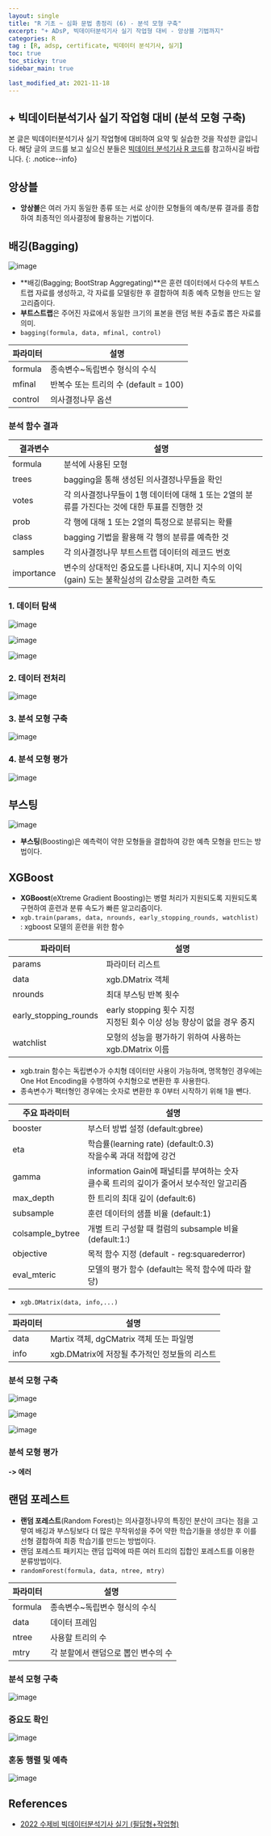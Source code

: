 ```yaml
---
layout: single
title: "R 기초 ~ 심화 문법 총정리 (6) - 분석 모형 구축"
excerpt: "+ ADsP, 빅데이터분석기사 실기 작업형 대비 - 앙상블 기법까지"
categories: R
tag : [R, adsp, certificate, 빅데이터 분석기사, 실기]
toc: true
toc_sticky: true
sidebar_main: true

last_modified_at: 2021-11-18
---
```


## + 빅데이터분석기사 실기 작업형 대비 (분석 모형 구축)

본 글은 빅데이터분석기사 실기 작업형에 대비하여 요약 및 실습한 것을 작성한 글입니다. 해당 글의 코드를 보고 싶으신 분들은 [빅데이터 분석기사 R 코드](https://github.com/ingu627/BigDataAnalysis)를 참고하시길 바랍니다.
{: .notice--info}

## 앙상블

- **앙상블**은 여러 가지 동일한 종류 또는 서로 상이한 모형들의 예측/분류 결과를 종합하여 최종적인 의사결정에 활용하는 기법이다. 

## 배깅(Bagging)

![image](https://user-images.githubusercontent.com/78655692/142348954-39333baf-69d3-47ee-b724-7db5f3854cce.png)

- **배깅(Bagging; BootStrap Aggregating)**은 훈련 데이터에서 다수의 부트스트랩 자료를 생성하고, 각 자료를 모델링한 후 결합하여 최종 예측 모형을 만드는 알고리즘이다. 
- **부트스트랩**은 주어진 자료에서 동일한 크기의 표본을 랜덤 복원 추출로 뽑은 자료를 의미.
- `bagging(formula, data, mfinal, control)`

|파라미터|설명|
|---|---|
|formula|종속변수~독립변수 형식의 수식|
|mfinal|반복수 또는 트리의 수 (default = 100)|
|control | 의사결정나무 옵션|

### 분석 함수 결과 

|결과변수|설명|
|---|---|
|formula|분석에 사용된 모형|
|trees|bagging을 통해 생성된 의사결정나무들을 확인|
|votes|각 의사결정나무들이 1행 데이터에 대해 1 또는 2열의 분류를 가진다는 것에 대한 투표를 진행한 것|
|prob|각 행에 대해 1 또는 2열의 특정으로 분류되는 확률|
|class|bagging 기법을 활용해 각 행의 분류를 예측한 것|
|samples|각 의사결정나무 부트스트랩 데이터의 레코드 번호|
|importance|변수의 상대적인 중요도를 나타내며, 지니 지수의 이익(gain) 도는 불확실성의 감소량을 고려한 측도|

### 1. 데이터 탐색

![image](https://user-images.githubusercontent.com/78655692/142262817-0562c53d-9470-44eb-bc2a-1a1dd7c74013.png)

![image](https://user-images.githubusercontent.com/78655692/142262868-bc414f75-1e8c-4829-8b72-a43e2387a6c7.png)

![image](https://user-images.githubusercontent.com/78655692/142262918-c460eb23-93f8-44be-b6a5-f01ee47e28ef.png)

### 2. 데이터 전처리

![image](https://user-images.githubusercontent.com/78655692/142263058-34f54a34-4bef-4284-9fb4-a5e8230474a9.png)

### 3. 분석 모형 구축 

![image](https://user-images.githubusercontent.com/78655692/142347904-dfffbf14-67c1-44bc-ba3f-ba615da23abd.png)

### 4. 분석 모형 평가 

![image](https://user-images.githubusercontent.com/78655692/142347966-63b16fa6-64f9-462b-a9b9-99d3b24717b5.png)

## 부스팅

![image](https://user-images.githubusercontent.com/78655692/142349340-89c63dd0-a949-41c5-83a7-fb2c7637bd3d.png)

- **부스팅**(Boosting)은 예측력이 약한 모형들을 결합하여 강한 예측 모형을 만드는 방법이다. 

## XGBoost

- **XGBoost**(eXtreme Gradient Boosting)는 병렬 처리가 지원되도록 지원되도록 구현하여 훈련과 분류 속도가 빠른 알고리즘이다. 
- `xgb.train(params, data, nrounds, early_stopping_rounds, watchlist)` : xgboost 모델의 훈련을 위한 함수

|파라미터|설명|
|---|---|
|params|파라미터 리스트|
|data|xgb.DMatrix 객체|
|nrounds|최대 부스팅 반복 횟수|
|early_stopping_rounds|early stopping 횟수 지정<br>지정된 회수 이상 성능 향상이 없을 경우 중지|
|watchlist|모형의 성능을 평가하기 위하여 사용하는 xgb.DMatrix 이름|

- xgb.train 함수는 독립변수가 수치형 데이터만 사용이 가능하며, 명목형인 경우에는 One Hot Encoding을 수행하여 수치형으로 변환한 후 사용한다.
- 종속변수가 팩터형인 경우에는 숫자로 변환한 후 0부터 시작하기 위해 1을 뺀다.

|주요 파라미터 | 설명 |
|---|---|
|booster|부스터 방법 설정 (default:gbree)|
|eta|학습률(learning rate) (default:0.3)<br>작을수록 과대 적합에 강건|
|gamma|information Gain에 패널티를 부여하는 숫자<br>클수록 트리의 깊이가 줄어서 보수적인 알고리즘|
|max_depth|한 트리의 최대 깊이 (default:6)|
|subsample|훈련 데이터의 샘플 비율 (default:1)|
|colsample_bytree|개별 트리 구성할 때 컬럼의 subsample 비율 (default:1:)|
|objective|목적 함수 지정 (default - reg:squarederror)|
|eval_mteric|모델의 평가 함수 (default는 목적 함수에 따라 할당)|

- `xgb.DMatrix(data, info,...)`

|파라미터|설명|
|---|---|
|data|Martix 객체, dgCMatrix 객체 또는 파일명|
|info|xgb.DMatrix에 저장될 추가적인 정보들의 리스트|

### 분석 모형 구축

![image](https://user-images.githubusercontent.com/78655692/142352800-5f37c0fc-2af7-4ba3-959a-0ca8a01ad74b.png)

![image](https://user-images.githubusercontent.com/78655692/142355302-5180c68d-292f-4a05-8d8d-690b617222e2.png)

![image](https://user-images.githubusercontent.com/78655692/142355341-2fc9b630-950a-4991-9de6-beae29e3823e.png)

### 분석 모형 평가

**-> 에러**

## 랜덤 포레스트

- **랜덤 포레스트**(Random Forest)는 의사결정나무의 특징인 분산이 크다는 점을 고렿여 배깅과 부스팅보다 더 많은 무작위성을 주어 약한 학습기들을 생성한 후 이를 선형 결합하여 최종 학습기를 만드는 방법이다.
- 랜덤 포레스트 패키지는 랜덤 입력에 따른 여러 트리의 집합인 포레스트를 이용한 분류방법이다.
- `randomForest(formula, data, ntree, mtry)`

|파라미터|설명|
|---|---|
|formula|종속변수~독립변수 형식의 수식|
|data|데이터 프레임|
|ntree|사용할 트리의 수|
|mtry|각 분할에서 랜덤으로 뽑인 변수의 수|

### 분석 모형 구축

![image](https://user-images.githubusercontent.com/78655692/142358544-fdc0a42d-a90d-475a-ae90-77b5d4722280.png)

### 중요도 확인

![image](https://user-images.githubusercontent.com/78655692/142358748-236ddf6e-e450-4b75-9d0a-5bfb4ad6b975.png)

### 혼동 행렬 및 예측 

![image](https://user-images.githubusercontent.com/78655692/142358997-c55667ee-e686-49fc-af0d-984a7d8b4ab9.png)


## References

- [2022 수제비 빅데이터분석기사 실기 (필답형+작업형)](https://www.aladin.co.kr/shop/wproduct.aspx?ItemId=281447264) 